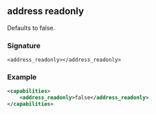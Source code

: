 ## address readonly

Defaults to false.


### Signature

`<address_readonly></address_readonly>`


### Example

```xml
<capabilities>
    <address_readonly>false</address_readonly>
</capabilities>
```
